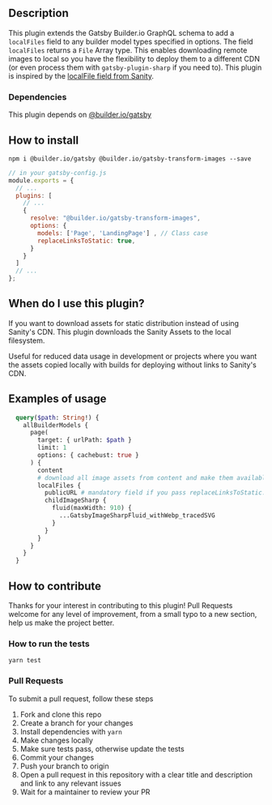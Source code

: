 ## Description

This plugin extends the Gatsby Builder.io GraphQL schema to add a `localFiles` field to any builder model types specified in options. The field `localFiles` returns a `File`  Array type. This enables downloading remote images to local so you have the flexibility to deploy them to a different CDN (or even process them with `gatsby-plugin-sharp` if you need to). This plugin is inspired by the [localFile field from Sanity](https://github.com/leanjs/gatsby-source-sanity-transform-images).


### Dependencies

This plugin depends on [@builder.io/gatsby](https://github.com/BuilderIO/builder/tree/master/packages/gatsby)

## How to install

`npm i @builder.io/gatsby @builder.io/gatsby-transform-images --save`

```js
// in your gatsby-config.js
module.exports = {
  // ...
  plugins: [
    // ...
    {
      resolve: "@builder.io/gatsby-transform-images",
      options: {
        models: ['Page', 'LandingPage'] , // Class case
        replaceLinksToStatic: true,
      }
    }
  ]
  // ...
};
```

## When do I use this plugin?

If you want to download assets for static distribution instead of using Sanity's CDN. This plugin downloads the Sanity Assets to the local filesystem.

Useful for reduced data usage in development or projects where you want the assets copied locally with builds for deploying without links to Sanity's CDN.

## Examples of usage

```GraphQL
  query($path: String!) {
    allBuilderModels {
      page(
        target: { urlPath: $path }
        limit: 1
        options: { cachebust: true }
      ) {
        content
        # download all image assets from content and make them available on localFiles Array
        localFiles {
          publicURL # mandatory field if you pass replaceLinksToStatic: true
          childImageSharp {
            fluid(maxWidth: 910) {
              ...GatsbyImageSharpFluid_withWebp_tracedSVG
            }
          }
        }
      }
    }
  }
```

## How to contribute

Thanks for your interest in contributing to this plugin! Pull Requests welcome for any level of improvement, from a small typo to a new section, help us make the project better.

### How to run the tests

`yarn test`

### Pull Requests

To submit a pull request, follow these steps

1. Fork and clone this repo
2. Create a branch for your changes
3. Install dependencies with `yarn`
4. Make changes locally
5. Make sure tests pass, otherwise update the tests
6. Commit your changes
7. Push your branch to origin
8. Open a pull request in this repository with a clear title and description and link to any relevant issues
9. Wait for a maintainer to review your PR
